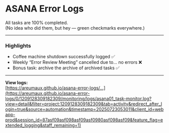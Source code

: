 # ASANA Error Logs

All tasks are 100% completed.  
(No idea who did them, but hey — green checkmarks everywhere.)

---

### Highlights
- Coffee machine shutdown successfully logged ✅  
- Weekly “Error Review Meeting” cancelled due to… no errors ❌  
- Bonus task: archive the archive of archived tasks ✅  

---

**View logs:**  
[https://areumaux.github.io/asana-error-logs/…](https://areumaux.github.io/asana-error-logs/0/1209128309182309/monitoring/logs/asana01_task-monitor.log?view=detail&filter=project:1209128309182309&tab=activity&redirect_after_login=true&source=automation&timestamp=20250723053011&client_id=webapp-prod&session_id=87asf09asf098asf09asf0980asf098asf09&feature_flag=extended_logging&staff_remaining=1)
